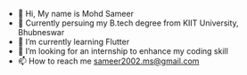- 👋 Hi, My name is Mohd Sameer
- 👀 Currently persuing my B.tech degree from KIIT University, Bhubneswar
- 🌱 I’m currently learning Flutter
- 💞️ I’m looking for an internship to enhance my coding skill
- 📫 How to reach me sameer2002.ms@gmail.com

<!---
sameer2002ms/sameer2002ms is a ✨ special ✨ repository because its `README.md` (this file) appears on your GitHub profile.
You can click the Preview link to take a look at your changes.
--->
